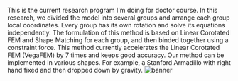 This is the current research program I'm doing for doctor course. In this research, we divided the model into several groups and arrange each group local coordinates. Every group has its own rotation and solve its equations independently.
The formulation of this method is based on Linear Corotated FEM and Shape Matching for each group, and then binded together using a constraint force.
This method currently accelerates the Linear Corotated FEM (VegaFEM) by 7 times and keeps good accuracy. Our method can be implemented in various shapes.
For example, a Stanford Armadillo with right hand fixed and then dropped down by gravity.
![banner](https://github.com/MagnoliaKKK/tetfemcpp/assets/62364444/71263d49-657b-4ecb-ae39-48f4e41389c3)

